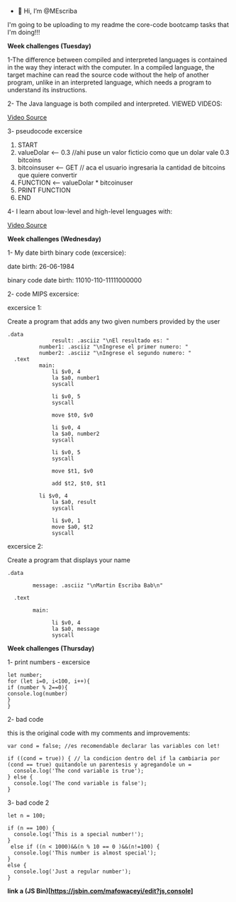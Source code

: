 - 👋 Hi, I’m @MEscriba

I'm going to be uploading to my readme the core-code bootcamp tasks that I'm doing!!!

**Week challenges (Tuesday)**

1-The difference between compiled and interpreted languages is contained in the way they interact with the computer.
In a compiled language, the target machine can read the source code without the help of another program, unlike in an interpreted language, which needs a program to understand its instructions.

2- The Java language is both compiled and interpreted.
   VIEWED VIDEOS:
   
   [Video Source](https://www.youtube.com/watch?v=G81hoJTvQVg)
   

3-  pseudocode excersice
  1. START
  2. valueDolar <-- 0.3 //ahi puse un valor ficticio como que un dolar vale 0.3 bitcoins
  3. bitcoinsuser <-- GET // aca el usuario ingresaria la cantidad de bitcoins que quiere convertir
  4. FUNCTION <-- valueDolar * bitcoinuser
  5. PRINT FUNCTION
  6. END

4- I learn about low-level and high-level lenguages with:

[Video Source](https://www.youtube.com/watch?v=bUWCD45qniA)


**Week challenges (Wednesday)** 

1- My date birth binary code (excersice):

date birth: 26-06-1984

binary code date birth: 11010-110-11111000000


2- code MIPS excersice:

excersice 1: 

Create a program that adds any two given numbers provided by the user
```
.data
              result: .asciiz "\nEl resultado es: "
	      number1: .asciiz "\nIngrese el primer numero: "
	      number2: .asciiz "\nIngrese el segundo numero: "
  .text
	      main:
              li $v0, 4
              la $a0, number1
              syscall

              li $v0, 5
              syscall

              move $t0, $v0

              li $v0, 4
              la $a0, number2
              syscall

              li $v0, 5
              syscall

              move $t1, $v0
	      
              add $t2, $t0, $t1

	      li $v0, 4
              la $a0, result
              syscall

              li $v0, 1
              move $a0, $t2
              syscall              
   ```           
excersice 2:

Create a program that displays your name
```
.data

        message: .asciiz "\nMartin Escriba Bab\n"
	
  .text
  
        main:
	
              li $v0, 4
              la $a0, message
              syscall
```
**Week challenges (Thursday)**

1- print numbers - excersice
```
let number;
for (let i=0, i<100, i++){
if (number % 2==0){
console.log(number)
}
}
```

2- bad code

this is the original code with my comments and improvements:

```
var cond = false; //es recomendable declarar las variables con let!

if ((cond = true)) { // la condicion dentro del if la cambiaria por (cond == true) quitandole un parentesis y agregandole un =
  console.log('The cond variable is true');
} else {
  console.log('The cond variable is false');
}
```

3- bad code 2
```
let n = 100;

if (n == 100) {
  console.log('This is a special number!');
}
 else if ((n < 1000)&&(n % 10 == 0 )&&(n!=100) {
  console.log('This number is almost special');
} 
else {
  console.log('Just a regular number');
}
```

**link a (JS Bin)[https://jsbin.com/mafowaceyi/edit?js,console]**



<!---
MEscriba/MEscriba is a ✨ special ✨ repository because its `README.md` (this file) appears on your GitHub profile.
You can click the Preview link to take a look at your changes.
--->
